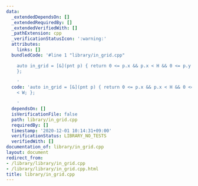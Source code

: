 ```yaml
---
data:
  _extendedDependsOn: []
  _extendedRequiredBy: []
  _extendedVerifiedWith: []
  _pathExtension: cpp
  _verificationStatusIcon: ':warning:'
  attributes:
    links: []
  bundledCode: '#line 1 "library/in_grid.cpp"

    auto in_grid = [&](pnt p) { return 0 <= p.x && p.x < H && 0 <= p.y && p.y < W;
    };

    '
  code: 'auto in_grid = [&](pnt p) { return 0 <= p.x && p.x < H && 0 <= p.y && p.y
    < W; };

    '
  dependsOn: []
  isVerificationFile: false
  path: library/in_grid.cpp
  requiredBy: []
  timestamp: '2020-12-01 10:14:31+09:00'
  verificationStatus: LIBRARY_NO_TESTS
  verifiedWith: []
documentation_of: library/in_grid.cpp
layout: document
redirect_from:
- /library/library/in_grid.cpp
- /library/library/in_grid.cpp.html
title: library/in_grid.cpp
---
```

